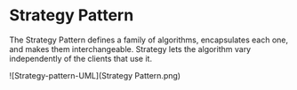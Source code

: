 # Strategy Pattern

The Strategy Pattern defines a family of algorithms, encapsulates each one, and makes them interchangeable. 
Strategy lets the algorithm vary independently of the clients that use it.

![Strategy-pattern-UML](Strategy Pattern.png)